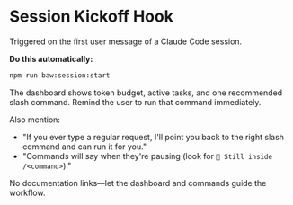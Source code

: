 # Session Kickoff Hook

Triggered on the first user message of a Claude Code session.

**Do this automatically:**
```bash
npm run baw:session:start
```

The dashboard shows token budget, active tasks, and one recommended slash command. Remind the user to run that command immediately.

Also mention:
- "If you ever type a regular request, I'll point you back to the right slash command and can run it for you."
- "Commands will say when they're pausing (look for `🛑 Still inside /<command>`)."

No documentation links—let the dashboard and commands guide the workflow.
